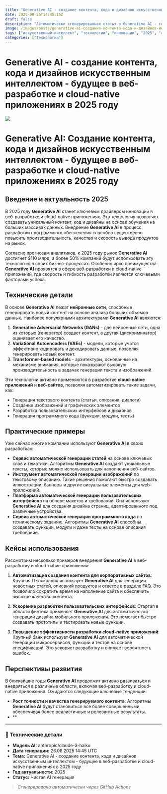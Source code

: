 ```yaml
---
title: "Generative AI - создание контента, кода и дизайнов искусственным интеллектом - будущее в веб-разработке и cloud-native приложениях в 2025 году"
date: 2025-08-26T14:45:15Z
draft: false
description: "Автоматически сгенерированная статья о Generative AI - создание контента, кода и дизайнов искусственным интеллектом - будущее в веб-разработке и cloud-native приложениях в 2025 году"
image: /images/posts/generative-ai-создание-контента-кода-и-дизайнов-ис.jpg
tags: ["искусственный-интеллект", "технологии", "инновации", "2025", "ai"]
categories: ["Технологии"]
---
```


# Generative AI - создание контента, кода и дизайнов искусственным интеллектом - будущее в веб-разработке и cloud-native приложениях в 2025 году

![](/images/posts/generative-ai-создание-контента-кода-и-дизайнов-ис.jpg)

# Generative AI: Создание контента, кода и дизайнов искусственным интеллектом - будущее в веб-разработке и cloud-native приложениях в 2025 году

## Введение и актуальность 2025

В 2025 году **Generative AI** станет ключевым драйвером инноваций в веб-разработке и cloud-native приложениях. Эта технология позволяет создавать уникальный контент, код и дизайны на основе обучения на больших массивах данных. Внедрение **Generative AI** в процесс разработки программного обеспечения способно существенно повысить производительность, качество и скорость вывода продуктов на рынок.

Согласно прогнозам аналитиков, к 2025 году рынок **Generative AI** достигнет $110 млрд, а более 50% компаний будут использовать эту технологию в своих бизнес-процессах. Особенно ярко преимущества **Generative AI** проявятся в сфере веб-разработки и cloud-native приложений, где скорость и гибкость разработки являются ключевыми факторами успеха.

## Технические детали

В основе **Generative AI** лежат **нейронные сети**, способные генерировать новый контент на основе анализа больших объемов данных. Наиболее популярными архитектурами **Generative AI** являются:

1. **Generative Adversarial Networks (GANs)** - две нейронные сети, одна из которых (генератор) создает контент, а другая (дискриминатор) оценивает его качество.
2. **Variational Autoencoders (VAEs)** - модели, которые учатся эффективно кодировать и декодировать данные, позволяя генерировать новый контент.
3. **Transformer-based models** - архитектуры, основанные на механизме внимания, которые показывают высокую производительность в задачах генерации текста и изображений.

Эти технологии активно применяются в разработке **cloud-native приложений** и **веб-сайтов**, позволяя автоматизировать такие задачи, как:
- Генерация текстового контента (статьи, описания, диалоги)
- Создание изображений и графических элементов
- Разработка пользовательских интерфейсов и дизайнов
- Генерация программного кода (функции, модули, тесты)

## Практические примеры

Уже сейчас многие компании используют **Generative AI** в своих разработках:

- **Сервис автоматической генерации статей** на основе ключевых слов и тематики. Алгоритмы **Generative AI** создают уникальные тексты, которые можно использовать для наполнения веб-сайтов.
- **Инструмент автоматической генерации изображений** по текстовому описанию. Такие решения помогают быстро создавать иллюстрации, баннеры и другие визуальные элементы для web-приложений.
- **Платформа автоматической генерации пользовательских интерфейсов** на основе макетов и требований. Она использует **Generative AI** для создания дизайна страниц, адаптированного под различные устройства.
- **Сервис автоматической генерации программного кода** по техническому заданию. Алгоритмы **Generative AI** способны создавать функции, модули и даже тесты на основе описания требований.

## Кейсы использования

Рассмотрим несколько примеров внедрения **Generative AI** в веб-разработку и cloud-native приложения:

1. **Автоматизация создания контента для корпоративных сайтов**: Крупная IT-компания использует **Generative AI** для генерации новостных статей, описаний продуктов и ответов в разделе FAQ. Это позволило сократить время на наполнение сайта и обеспечить высокое качество контента.

2. **Ускорение разработки пользовательских интерфейсов**: Стартап в области финтеха применяет **Generative AI** для автоматической генерации дизайна мобильного приложения. Это помогает быстро создавать прототипы и тестировать новые функции.

3. **Повышение эффективности разработки cloud-native приложений**: Крупный банк использует **Generative AI** для автоматической генерации микросервисов, функций и тестов на основе спецификаций. Это ускоряет разработку и снижает вероятность ошибок.

## Перспективы развития

В ближайшие годы **Generative AI** продолжит активно развиваться и внедряться в различные области, включая веб-разработку и cloud-native приложения. Ожидаются следующие ключевые тенденции:

- **Рост точности и качества генерируемого контента**: Алгоритмы **Generative AI** будут становиться все более совершенными, обеспечивая более реалистичные и релевантные результаты.
- **

---

### 🔧 Технические детали

- **Модель AI:** anthropic/claude-3-haiku
- **Дата генерации:** 26.08.2025 14:45 UTC
- **Тема:** Generative AI - создание контента, кода и дизайнов искусственным интеллектом - будущее в веб-разработке и cloud-native приложениях в 2025 году
- **Год актуальности:** 2025
- **Статус:** Чистая AI генерация

> *Сгенерировано автоматически через GitHub Actions*
